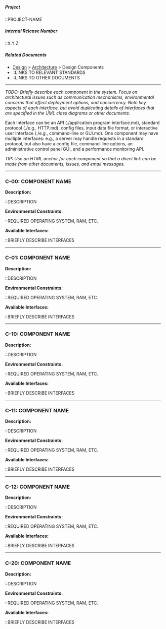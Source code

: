 <!-- markdownlint-disable-next-line first-line-h1 -->
##### Project

::PROJECT-NAME

##### Internal Release Number

::X.Y.Z

##### Related Documents

- [Design](./Design.md) > [Architecture](./Design-Architecture.md) > Design Components
- ::LINKS TO RELEVANT STANDARDS
- ::LINKS TO OTHER DOCUMENTS

---

_TODO: Briefly describe each component in the system. Focus on
architectural issues such as communication mechanisms, environmental
concerns that affect deployment options, and concurrency. Note key
aspects of each interface, but avoid duplicating details of interfaces
that are specified in the UML class diagrams or other documents._

Each interface can be an API (./application program interface.md), standard
protocol (./e.g., HTTP.md), config files, input data file format, or
interactive user interface (./e.g., command-line or GUI.md). One component
may have multiple interfaces: e.g., a server may handle requests in a
standard protocol, but also have a config file, command-line options, an
administrative control panel GUI, and a performance monitoring API.

_TIP: Use an HTML anchor for each component so that a direct link can be
made from other documents, issues, and email messages._

---

### C-00: COMPONENT NAME

**Description:**

::DESCRIPTION

**Environmental Constraints:**

::REQUIRED OPERATING SYSTEM, RAM, ETC.

**Available Interfaces:**

::BRIEFLY DESCRIBE INTERFACES

---

### C-01: COMPONENT NAME

**Description:**

::DESCRIPTION

**Environmental Constraints:**

::REQUIRED OPERATING SYSTEM, RAM, ETC.

**Available Interfaces:**

::BRIEFLY DESCRIBE INTERFACES

---

### C-10: COMPONENT NAME

**Description:**

::DESCRIPTION

**Environmental Constraints:**

::REQUIRED OPERATING SYSTEM, RAM, ETC.

**Available Interfaces:**

::BRIEFLY DESCRIBE INTERFACES

---

### C-11: COMPONENT NAME

**Description:**

::DESCRIPTION

**Environmental Constraints:**

::REQUIRED OPERATING SYSTEM, RAM, ETC.

**Available Interfaces:**

::BRIEFLY DESCRIBE INTERFACES

---

### C-12: COMPONENT NAME

**Description:**

::DESCRIPTION

**Environmental Constraints:**

::REQUIRED OPERATING SYSTEM, RAM, ETC.

**Available Interfaces:**

::BRIEFLY DESCRIBE INTERFACES

---

### C-20: COMPONENT NAME

**Description:**

::DESCRIPTION

**Environmental Constraints:**

::REQUIRED OPERATING SYSTEM, RAM, ETC.

**Available Interfaces:**

::BRIEFLY DESCRIBE INTERFACES
